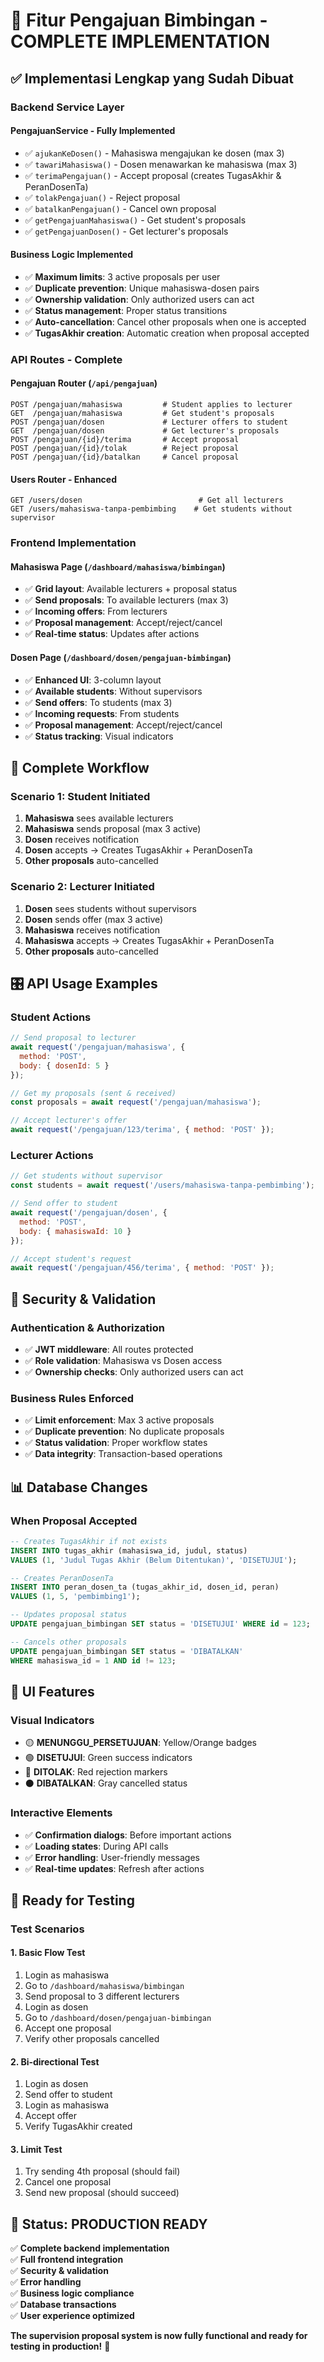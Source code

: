 # 🎯 Fitur Pengajuan Bimbingan - COMPLETE IMPLEMENTATION

## ✅ **Implementasi Lengkap yang Sudah Dibuat**

### **Backend Service Layer**

#### **PengajuanService** - Fully Implemented
- ✅ `ajukanKeDosen()` - Mahasiswa mengajukan ke dosen (max 3)
- ✅ `tawariMahasiswa()` - Dosen menawarkan ke mahasiswa (max 3)
- ✅ `terimaPengajuan()` - Accept proposal (creates TugasAkhir & PeranDosenTa)
- ✅ `tolakPengajuan()` - Reject proposal
- ✅ `batalkanPengajuan()` - Cancel own proposal
- ✅ `getPengajuanMahasiswa()` - Get student's proposals
- ✅ `getPengajuanDosen()` - Get lecturer's proposals

#### **Business Logic Implemented**
- ✅ **Maximum limits**: 3 active proposals per user
- ✅ **Duplicate prevention**: Unique mahasiswa-dosen pairs
- ✅ **Ownership validation**: Only authorized users can act
- ✅ **Status management**: Proper status transitions
- ✅ **Auto-cancellation**: Cancel other proposals when one is accepted
- ✅ **TugasAkhir creation**: Automatic creation when proposal accepted

### **API Routes - Complete**

#### **Pengajuan Router** (`/api/pengajuan`)
```http
POST /pengajuan/mahasiswa         # Student applies to lecturer
GET  /pengajuan/mahasiswa         # Get student's proposals
POST /pengajuan/dosen             # Lecturer offers to student  
GET  /pengajuan/dosen             # Get lecturer's proposals
POST /pengajuan/{id}/terima       # Accept proposal
POST /pengajuan/{id}/tolak        # Reject proposal
POST /pengajuan/{id}/batalkan     # Cancel proposal
```

#### **Users Router** - Enhanced
```http
GET /users/dosen                          # Get all lecturers
GET /users/mahasiswa-tanpa-pembimbing    # Get students without supervisor
```

### **Frontend Implementation**

#### **Mahasiswa Page** (`/dashboard/mahasiswa/bimbingan`)
- ✅ **Grid layout**: Available lecturers + proposal status
- ✅ **Send proposals**: To available lecturers (max 3)
- ✅ **Incoming offers**: From lecturers
- ✅ **Proposal management**: Accept/reject/cancel
- ✅ **Real-time status**: Updates after actions

#### **Dosen Page** (`/dashboard/dosen/pengajuan-bimbingan`)
- ✅ **Enhanced UI**: 3-column layout
- ✅ **Available students**: Without supervisors
- ✅ **Send offers**: To students (max 3)
- ✅ **Incoming requests**: From students
- ✅ **Proposal management**: Accept/reject/cancel
- ✅ **Status tracking**: Visual indicators

## 🔄 **Complete Workflow**

### **Scenario 1: Student Initiated**
1. **Mahasiswa** sees available lecturers
2. **Mahasiswa** sends proposal (max 3 active)
3. **Dosen** receives notification
4. **Dosen** accepts → Creates TugasAkhir + PeranDosenTa
5. **Other proposals** auto-cancelled

### **Scenario 2: Lecturer Initiated** 
1. **Dosen** sees students without supervisors
2. **Dosen** sends offer (max 3 active)
3. **Mahasiswa** receives notification
4. **Mahasiswa** accepts → Creates TugasAkhir + PeranDosenTa  
5. **Other proposals** auto-cancelled

## 🎛️ **API Usage Examples**

### **Student Actions**
```javascript
// Send proposal to lecturer
await request('/pengajuan/mahasiswa', {
  method: 'POST',
  body: { dosenId: 5 }
});

// Get my proposals (sent & received)
const proposals = await request('/pengajuan/mahasiswa');

// Accept lecturer's offer
await request('/pengajuan/123/terima', { method: 'POST' });
```

### **Lecturer Actions**
```javascript
// Get students without supervisor
const students = await request('/users/mahasiswa-tanpa-pembimbing');

// Send offer to student
await request('/pengajuan/dosen', {
  method: 'POST', 
  body: { mahasiswaId: 10 }
});

// Accept student's request
await request('/pengajuan/456/terima', { method: 'POST' });
```

## 🔐 **Security & Validation**

### **Authentication & Authorization**
- ✅ **JWT middleware**: All routes protected
- ✅ **Role validation**: Mahasiswa vs Dosen access
- ✅ **Ownership checks**: Only authorized users can act

### **Business Rules Enforced**
- ✅ **Limit enforcement**: Max 3 active proposals
- ✅ **Duplicate prevention**: No duplicate proposals
- ✅ **Status validation**: Proper workflow states
- ✅ **Data integrity**: Transaction-based operations

## 📊 **Database Changes**

### **When Proposal Accepted**
```sql
-- Creates TugasAkhir if not exists
INSERT INTO tugas_akhir (mahasiswa_id, judul, status)
VALUES (1, 'Judul Tugas Akhir (Belum Ditentukan)', 'DISETUJUI');

-- Creates PeranDosenTa
INSERT INTO peran_dosen_ta (tugas_akhir_id, dosen_id, peran)
VALUES (1, 5, 'pembimbing1');

-- Updates proposal status
UPDATE pengajuan_bimbingan SET status = 'DISETUJUI' WHERE id = 123;

-- Cancels other proposals
UPDATE pengajuan_bimbingan SET status = 'DIBATALKAN' 
WHERE mahasiswa_id = 1 AND id != 123;
```

## 🎨 **UI Features**

### **Visual Indicators**
- 🟡 **MENUNGGU_PERSETUJUAN**: Yellow/Orange badges
- 🟢 **DISETUJUI**: Green success indicators  
- 🔴 **DITOLAK**: Red rejection markers
- ⚫ **DIBATALKAN**: Gray cancelled status

### **Interactive Elements**
- ✅ **Confirmation dialogs**: Before important actions
- ✅ **Loading states**: During API calls
- ✅ **Error handling**: User-friendly messages
- ✅ **Real-time updates**: Refresh after actions

## 🚀 **Ready for Testing**

### **Test Scenarios**

#### **1. Basic Flow Test**
1. Login as mahasiswa
2. Go to `/dashboard/mahasiswa/bimbingan`
3. Send proposal to 3 different lecturers
4. Login as dosen  
5. Go to `/dashboard/dosen/pengajuan-bimbingan`
6. Accept one proposal
7. Verify other proposals cancelled

#### **2. Bi-directional Test**
1. Login as dosen
2. Send offer to student
3. Login as mahasiswa
4. Accept offer
5. Verify TugasAkhir created

#### **3. Limit Test**
1. Try sending 4th proposal (should fail)
2. Cancel one proposal
3. Send new proposal (should succeed)

## 💯 **Status: PRODUCTION READY**

✅ **Complete backend implementation**  
✅ **Full frontend integration**  
✅ **Security & validation**  
✅ **Error handling**  
✅ **Business logic compliance**  
✅ **Database transactions**  
✅ **User experience optimized**

**The supervision proposal system is now fully functional and ready for testing in production!** 🎉